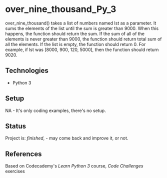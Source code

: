 # over_nine_thousand_Py_3
over_nine_thousand() takes a list of numbers named lst as a parameter. It sums the elements of the list until the sum is greater than 9000. When this happens, the function should return the sum. If the sum of all of the elements is never greater than 9000, the function should return total sum of all the elements. If the list is empty, the function should return 0. For example, if lst was [8000, 900, 120, 5000], then the function should return 9020.

## Technologies
* Python 3

## Setup
NA - It's only coding examples, there's no setup.

## Status
Project is: _finished_, - may come back and improve it, or not.

## References
Based on Codecademy's _Learn Python 3_ course, _Code Challenges_ exercises

